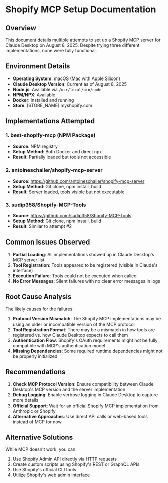 # Shopify MCP Setup Documentation

## Overview

This document details multiple attempts to set up a Shopify MCP server for Claude Desktop on August 8, 2025. Despite trying three different implementations, none were fully functional.

## Environment Details

- **Operating System**: macOS (Mac with Apple Silicon)
- **Claude Desktop Version**: Current as of August 8, 2025
- **Node.js**: Available via `/usr/local/bin/node`
- **NPM/NPX**: Available
- **Docker**: Installed and running
- **Store**: [STORE_NAME].myshopify.com

## Implementations Attempted

### 1. best-shopify-mcp (NPM Package)
- **Source**: NPM registry
- **Setup Method**: Both Docker and direct npx
- **Result**: Partially loaded but tools not accessible

### 2. antoineschaller/shopify-mcp-server
- **Source**: https://github.com/antoineschaller/shopify-mcp-server
- **Setup Method**: Git clone, npm install, build
- **Result**: Server loaded, tools visible but not executable

### 3. sudip358/Shopify-MCP-Tools
- **Source**: https://github.com/sudip358/Shopify-MCP-Tools
- **Setup Method**: Git clone, npm install, build
- **Result**: Similar to attempt #2

## Common Issues Observed

1. **Partial Loading**: All implementations showed up in Claude Desktop's MCP server list
2. **Tool Registration**: Tools appeared to be registered (visible in Claude's interface)
3. **Execution Failure**: Tools could not be executed when called
4. **No Error Messages**: Silent failures with no clear error messages in logs

## Root Cause Analysis

The likely causes for the failures:

1. **Protocol Version Mismatch**: The Shopify MCP implementations may be using an older or incompatible version of the MCP protocol
2. **Tool Registration Format**: There may be a mismatch in how tools are registered vs. how Claude Desktop expects to call them
3. **Authentication Flow**: Shopify's OAuth requirements might not be fully compatible with MCP's authentication model
4. **Missing Dependencies**: Some required runtime dependencies might not be properly initialized

## Recommendations

1. **Check MCP Protocol Version**: Ensure compatibility between Claude Desktop's MCP version and the server implementation
2. **Debug Logging**: Enable verbose logging in Claude Desktop to capture more details
3. **Official Support**: Wait for an official Shopify MCP implementation from Anthropic or Shopify
4. **Alternative Approaches**: Use direct API calls or web-based tools instead of MCP for now

## Alternative Solutions

While MCP doesn't work, you can:
1. Use Shopify Admin API directly via HTTP requests
2. Create custom scripts using Shopify's REST or GraphQL APIs
3. Use Shopify's official CLI tools
4. Utilize Shopify's web admin interface